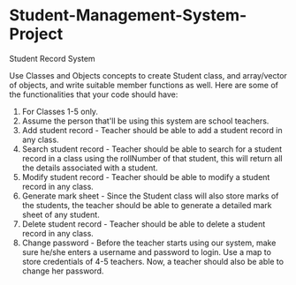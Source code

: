 # Student-Management-System-Project
Student Record System


Use Classes and Objects concepts to create Student class, and array/vector of objects, and write suitable member functions as well. Here are some of the functionalities that your code should have:

1. For Classes 1-5 only.
2. Assume the person that'll be using this system are school teachers.
3. Add student record - Teacher should be able to add a student record in any class.
4. Search student record - Teacher should be able to search for a student record in a class using the rollNumber of that student, this will return all the details associated with a student.
5. Modify student record - Teacher should be able to modify a student record in any class.
6. Generate mark sheet - Since the Student class will also store marks of the students, the teacher should be able to generate a detailed mark sheet of any student.
7. Delete student record - Teacher should be able to delete a student record in any class.
8. Change password - Before the teacher starts using our system, make sure he/she enters a username and password to login. Use a map to store credentials of 4-5 teachers. Now, a teacher should also be able to change her password.
